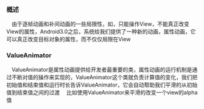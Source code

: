 ### 概述
　由于逐帧动画和补间动画的一些局限性，如，只能操作View，不能真正改变View的属性，Android3.0之后，系统给我们提供了一种新的动画，属性动画，它可以真正改变目标对象的属性，而不仅仅局限在View
 
### ValueAnimator
　ValueAnimator是属性动画提供给开发者最重要的类，属性动画的运行机制是通过不断对值的操作来实现的，ValueAnimator这个类就负责计算值的变化，我们把初始值和结束值和运行时长告诉ValueAnimator，它会自动帮助我们平滑的从初始值到结束值之间的过渡
　比如使用ValueAnimator来平滑的改变一个view的alpha值
 